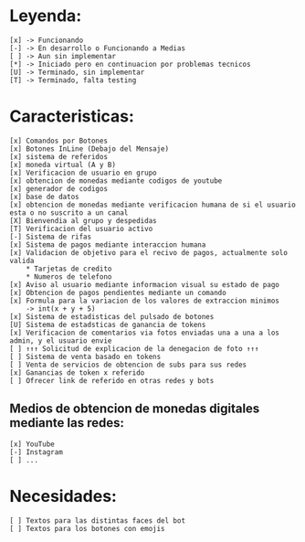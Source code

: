 # Leyenda:
	[x] -> Funcionando
	[-] -> En desarrollo o Funcionando a Medias
	[ ] -> Aun sin implementar
	[*] -> Iniciado pero en continuacion por problemas tecnicos
	[U] -> Terminado, sin implementar
	[T] -> Terminado, falta testing

# Caracteristicas:
	[x] Comandos por Botones
	[x] Botones InLine (Debajo del Mensaje) 
	[x] sistema de referidos
	[x] moneda virtual (A y B)
	[x] Verificacion de usuario en grupo
	[x] obtencion de monedas mediante codigos de youtube
	[x] generador de codigos
	[x] base de datos
	[x] obtencion de monedas mediante verificacion humana de si el usuario esta o no suscrito a un canal
	[X] Bienvendia al grupo y despedidas
	[T] Verificacion del usuario activo
	[-] Sistema de rifas
	[x] Sistema de pagos mediante interaccion humana
	[x] Validacion de objetivo para el recivo de pagos, actualmente solo valida 
		* Tarjetas de credito
		* Numeros de telefono
	[x] Aviso al usuario mediante informacion visual su estado de pago
	[x] Obtencion de pagos pendientes mediante un comando
	[x] Formula para la variacion de los valores de extraccion minimos
		-> int(x + y + 5)
	[x] Sistema de estadisticas del pulsado de botones
	[U] Sistema de estadsticas de ganancia de tokens
	[x] Verificacion de comentarios via fotos enviadas una a una a los admin, y el usuario envie 
	[ ] ↑↑↑ Solicitud de explicacion de la denegacion de foto ↑↑↑
	[ ] Sistema de venta basado en tokens
	[ ] Venta de servicios de obtencion de subs para sus redes
	[x] Ganancias de token x referido
	[ ] Ofrecer link de referido en otras redes y bots
	
## Medios de obtencion de monedas digitales mediante las redes:
	[x] YouTube
	[-] Instagram
	[ ] ...
	
# Necesidades:
	[ ] Textos para las distintas faces del bot
	[ ] Textos para los botones con emojis
	
